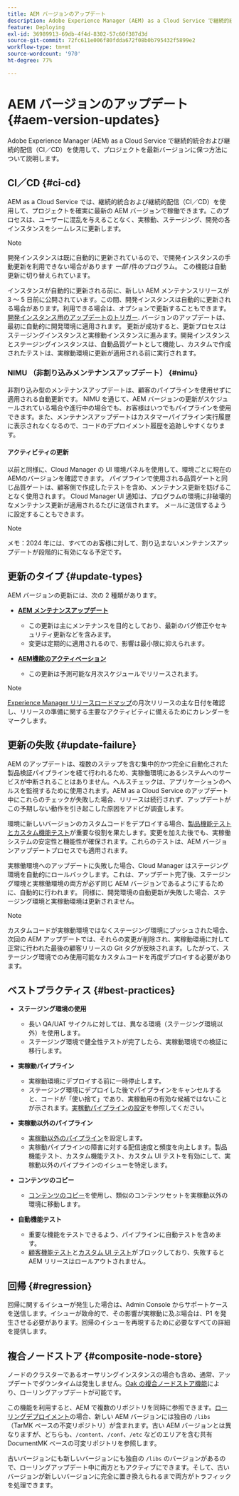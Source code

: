 ```yaml
---
title: AEM バージョンのアップデート
description: Adobe Experience Manager (AEM) as a Cloud Service で継続的統合および継続的配信（CI／CD）を使用して、プロジェクトを最新バージョンに保つ方法について説明します。
feature: Deploying
exl-id: 36989913-69db-4f4d-8302-57c60f387d3d
source-git-commit: 72fc611e006f80fdda672f08b0b795432f5899e2
workflow-type: tm+mt
source-wordcount: '970'
ht-degree: 77%

---
```



# AEM バージョンのアップデート {#aem-version-updates}

Adobe Experience Manager (AEM) as a Cloud Service で継続的統合および継続的配信（CI／CD）を使用して、プロジェクトを最新バージョンに保つ方法について説明します。

## CI／CD {#ci-cd}

AEM as a Cloud Service では、継続的統合および継続的配信（CI／CD）を使用して、プロジェクトを確実に最新の AEM バージョンで稼働できます。このプロセスは、ユーザーに混乱を与えることなく、実稼動、ステージング、開発の各インスタンスをシームレスに更新します。

>[!NOTE]
> 開発インスタンスは既に自動的に更新されているので、で開発インスタンスの手動更新を利用できない場合があります _一部_ /件のプログラム。 この機能は自動更新に切り替えられています。

インスタンスが自動的に更新される前に、新しい AEM メンテナンスリリースが 3 ～ 5 日前に公開されています。この間、開発インスタンスは自動的に更新される場合があります。利用できる場合は、オプションで更新することもできます。 [開発インスタンス用のアップデートのトリガー](/help/implementing/cloud-manager/manage-environments.md#updating-dev-environment). バージョンのアップデートは、最初に自動的に開発環境に適用されます。 更新が成功すると、更新プロセスはステージングインスタンスと実稼動インスタンスに進みます。開発インスタンスとステージングインスタンスは、自動品質ゲートとして機能し、カスタムで作成されたテストは、実稼動環境に更新が適用される前に実行されます。

### NIMU （非割り込みメンテナンスアップデート） {#nimu}

非割り込み型のメンテナンスアップデートは、顧客のパイプラインを使用せずに適用される自動更新です。
NIMU を通じて、AEM バージョンの更新がスケジュールされている場合や進行中の場合でも、お客様はいつでもパイプラインを使用できます。また、メンテナンスアップデートはカスタマーパイプライン実行履歴に表示されなくなるので、コードのデプロイメント履歴を追跡しやすくなります。

#### アクティビティの更新

以前と同様に、Cloud Manager の UI 環境パネルを使用して、環境ごとに現在のAEMのバージョンを確認できます。 パイプラインで使用される品質ゲートと同じ品質ゲートは、顧客側で作成したテストを含め、メンテナンス更新を妨げることなく使用されます。
Cloud Manager UI 通知は、プログラムの環境に非破壊的なメンテナンス更新が適用されるたびに送信されます。 メールに送信するように設定することもできます。

>[!NOTE]
>
> メモ：2024 年には、すべてのお客様に対して、割り込まないメンテナンスアップデートが段階的に有効になる予定です。


## 更新のタイプ {#update-types}

AEM バージョンの更新には、次の 2 種類があります。

* [**AEM メンテナンスアップデート**](/help/release-notes/maintenance/latest.md)

   * この更新は主にメンテナンスを目的としており、最新のバグ修正やセキュリティ更新などを含みます。
   * 変更は定期的に適用されるので、影響は最小限に抑えられます。

* [**AEM機能のアクティベーション**](/help/release-notes/release-notes-cloud/release-notes-current.md)

   * この更新は予測可能な月次スケジュールでリリースされます。

>[!NOTE]
>
> [Experience Manager リリースロードマップ](https://experienceleague.adobe.com/docs/experience-manager-release-information/aem-release-updates/update-releases-roadmap.html?lang=ja#aem-as-cloud-service)の月次リリースの主な日付を確認し、リリースの準備に関する主要なアクティビティに備えるためにカレンダーをマークします。

## 更新の失敗 {#update-failure}

AEM のアップデートは、複数のステップを含む集中的かつ完全に自動化された製品検証パイプラインを経て行われるため、実稼働環境にあるシステムへのサービスが中断されることはありません。ヘルスチェックは、アプリケーションのヘルスを監視するために使用されます。AEM as a Cloud Service のアップデート中にこれらのチェックが失敗した場合、リリースは続行されず、アップデートがこの予期しない動作を引き起こした原因をアドビが調査します。

環境に新しいバージョンのカスタムコードをデプロイする場合、[製品機能テストとカスタム機能テスト](/help/implementing/cloud-manager/overview-test-results.md#functional-testing)が重要な役割を果たします。変更を加えた後でも、実稼働システムの安定性と機能性が確保されます。これらのテストは、AEM バージョンアップデートプロセスでも適用されます。

実稼働環境へのアップデートに失敗した場合、Cloud Manager はステージング環境を自動的にロールバックします。これは、アップデート完了後、ステージング環境と実稼働環境の両方が必ず同じ AEM バージョンであるようにするために、自動的に行われます。
同様に、開発環境の自動更新が失敗した場合、ステージング環境と実稼動環境は更新されません。

>[!NOTE]
>
>カスタムコードが実稼動環境ではなくステージング環境にプッシュされた場合、次回の AEM アップデートでは、それらの変更が削除され、実稼動環境に対して正常に行われた最後の顧客リリースの Git タグが反映されます。したがって、ステージング環境でのみ使用可能なカスタムコードを再度デプロイする必要があります。

## ベストプラクティス {#best-practices}

* **ステージング環境の使用**
   * 長い QA/UAT サイクルに対しては、異なる環境（ステージング環境以外）を使用します。
   * ステージング環境で健全性テストが完了したら、実稼動環境での検証に移行します。

* **実稼動パイプライン**
   * 実稼動環境にデプロイする前に一時停止します。
   * ステージング環境にデプロイした後でパイプラインをキャンセルすると、コードが「使い捨て」であり、実稼動用の有効な候補ではないことが示されます。[実稼動パイプラインの設定](/help/implementing/cloud-manager/configuring-pipelines/configuring-production-pipelines.md)を参照してください。

* **実稼動以外のパイプライン**
   * [実稼動以外のパイプライン](/help/implementing/cloud-manager/configuring-pipelines/configuring-non-production-pipelines.md#full-stack-code)を設定します。
   * 実稼動パイプラインの障害に対する配信速度と頻度を向上します。製品機能テスト、カスタム機能テスト、カスタム UI テストを有効にして、実稼動以外のパイプラインのイシューを特定します。

* **コンテンツのコピー**
   * [コンテンツのコピー](/help/implementing/developing/tools/content-copy.md)を使用し、類似のコンテンツセットを実稼動以外の環境に移動します。

* **自動機能テスト**
   * 重要な機能をテストできるよう、パイプラインに自動テストを含めます。
   * [顧客機能テスト](/help/implementing/cloud-manager/functional-testing.md#custom-functional-testing)と[カスタム UI テスト](/help/implementing/cloud-manager/functional-testing.md#custom-ui-testing)がブロックしており、失敗すると AEM リリースはロールアウトされません。

## 回帰 {#regression}

回帰に関するイシューが発生した場合は、Admin Console からサポートケースを送信します。イシューが致命的で、その影響が実稼動に及ぶ場合は、P1 を発生させる必要があります。回帰のイシューを再現するために必要なすべての詳細を提供します。

## 複合ノードストア {#composite-node-store}

ノードのクラスターであるオーサリングインスタンスの場合も含め、通常、アップデートでダウンタイムは発生しません。[Oak の複合ノードストア機能](https://jackrabbit.apache.org/oak/docs/nodestore/compositens.html)により、ローリングアップデートが可能です。

この機能を利用すると、AEM で複数のリポジトリを同時に参照できます。[ローリングデプロイメント](/help/implementing/deploying/overview.md#how-rolling-deployments-work)の場合、新しい AEM バージョンには独自の `/libs` （TarMK ベースの不変リポジトリ）が含まれます。古い AEM バージョンとは異なりますが、どちらも、`/content`、`/conf`、`/etc` などのエリアを含む共有 DocumentMK ベースの可変リポジトリを参照します。

古いバージョンにも新しいバージョンにも独自の `/libs` のバージョンがあるので、ローリングアップデート中に両方ともアクティブにできます。そして、古いバージョンが新しいバージョンに完全に置き換えられるまで両方がトラフィックを処理できます。
